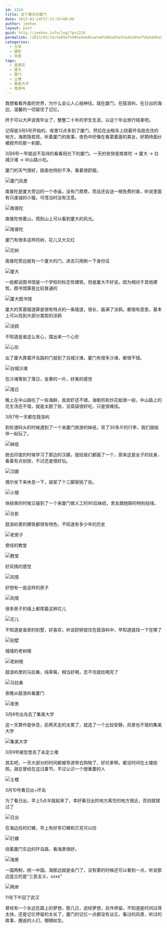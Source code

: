 ```yaml
---
id: 1224
title: 这个春天的厦门
date: 2013-03-24T17:11:55+00:00
author: jeehon
layout: post
guid: http://jeehon.info/log/?p=1224
permalink: /2013/03/24/%e8%bf%99%e4%b8%aa%e6%98%a5%e5%a4%a9%e7%9a%84%e5%8e%a6%e9%97%a8/
categories:
  - 分享
  - 摄影
  - 风景
tags:
  - 南普陀
  - 厦大
  - 厦门
  - 土楼
  - 集美大学
  - 鼓浪屿
---
```

我想看看外面的世界，为什么会让人心驰神往。就在厦门，在鼓浪屿，在日出的海边，温馨的一切留住了记忆。

终于可以大声说我毕业了，整整二十年的学生生涯，以这个毕业旅行结束吧。

记得是3月5号开始的，夜里12点多到了厦门，然后在出租车上绕着环岛路去住的地方，海若隐若现，听着厦门的故事，夜色中好像在看蒙着面的美女，好期待面纱被掀开的那一刹那。

3月6号一早就迫不及待的看看阳光下的厦门。一天的安排是南普陀 -> 厦大 -> 白城沙滩 -> 中山路小吃。

厦门的天气很好，路面也特别干净，看着很舒服。
  
![厦门风景](http://pic.yupoo.com/jeehon/CJDNNwgd/medish.jpg)
  
<!--more-->


  
南普陀是厦大旁边的一个寺庙，没有门票费，而且还会送一根免费的香，听说里面有只虔诚的小猫，可惜当时没有注意。
  
![南普陀](http://pic.yupoo.com/jeehon/CJDTBxua/medish.jpg)

南普陀傍着山，爬到山上可以看到厦大的风光。
  
![南普陀](http://pic.yupoo.com/jeehon/CJDNsE5C/medish.jpg)

厦门有很多这样的树，花儿又大又红
  
![花树](http://pic.yupoo.com/jeehon/CJDTPkAq/medish.jpg)

南普陀旁边就有一个厦大的门，进去只用刷一下身份证
  
![厦大](http://pic.yupoo.com/jeehon/CJDNHZCu/medish.jpg)

一般都说图书馆是一个学校的标志性建筑，但是厦大不好说，因为相对于其他建筑，图书馆算是比较普通的
  
![厦大图书馆](http://pic.yupoo.com/jeehon/CJDNJ1aK/medish.jpg)

厦大的芙蓉隧道算是很有特点的一条隧道，很长，画满了涂鸦，都很有意思，基本上可以找到大部分类型的涂鸦
  
![涂鸦](http://pic.yupoo.com/jeehon/CJDNKH2p/medish.jpg)

不知道是谁这么有心，摆出来一个心形
  
![心形](http://pic.yupoo.com/jeehon/CJDTSWF1/medish.jpg)

出了厦大靠着环岛路的门就到了白城沙滩，厦门有很多沙滩，都很不错。
  
![白城沙滩](http://pic.yupoo.com/jeehon/CJDNqyRs/medish.jpg)

在沙滩等到了落日，金黄的一片，好美的感觉
  
![落日](http://pic.yupoo.com/jeehon/CJDTsd94/medish.jpg)

晚上在中山路吃了一些海鲜，皮皮虾还不错，海蛎煎和炒花蛤很一般，中山路上的花生汤还不错，就是太甜了些，豆腐袋很好吃，只是很难找。

3月7号一天都在鼓浪屿

到轮渡码头的时候遇到了一个来厦门旅游的妹纸，背了30多斤的行李，我们就结伴一起玩了。
  
![妹纸](http://pic.yupoo.com/jeehon/CJDTukbJ/medish.jpg)

她去印度的时候学习了那边的汉娜，就给我们都画了一个，原来这是女子的纹身，看着有点别扭，不过还是很好玩。
  
![汉娜](http://pic.yupoo.com/jeehon/CJDNwWSW/medish.jpg)

偶尔坐下来休息一下，就架了个三脚架拍了张。
  
![小憩](http://pic.yupoo.com/jeehon/CJDTvqy6/medish.jpg)

快结束的时候又碰到了一个来厦门做义工的90后妹纸，舍友跟她聊的特别投缘。
  
![合影](http://pic.yupoo.com/jeehon/CJDNo4s0/medish.jpg)

鼓浪屿里的建筑都很有特色，不知道有多少年的历史
  
![老房子](http://pic.yupoo.com/jeehon/CJDNgWHs/medish.jpg)

曾经的教堂
  
![教堂](http://pic.yupoo.com/jeehon/CJDNvxuv/medish.jpg)

好风情的感觉
  
![风情](http://pic.yupoo.com/jeehon/CJDTxrdM/medish.jpg)

好想有一座这样的房子
  
![风情](http://pic.yupoo.com/jeehon/CJDTzrMm/medish.jpg)

很多房子的墙上都爬着这种花儿
  
![花儿](http://pic.yupoo.com/jeehon/CJDTqC7Z/medish.jpg)

不知道是谁家的别墅，好喜欢，听说舒婷就住在鼓浪屿中，早知道就找一下在哪了
  
![别墅](http://pic.yupoo.com/jeehon/CJDTE2gC/medish.jpg)

城墙的老树根
  
![老树根](http://pic.yupoo.com/jeehon/CJDTuoQS/medish.jpg)

鼓浪屿里的马拉桑，纯草莓，相当好喝，忍不住就给喝完了
  
![马拉桑](http://pic.yupoo.com/jeehon/CJDTHwtv/medish.jpg)

夜晚从鼓浪屿看厦门
  
![夜景](http://pic.yupoo.com/jeehon/CJDNAZvZ/medish.jpg)

3月8号出岛去了集美大学

这一天算作是休息，前两天走的太累了，就选了一个比较安静，风景也不错的集美大学
  
![集美大学](http://pic.yupoo.com/jeehon/CJDNCpMR/medish.jpg)

3月9号被忽悠去了永定土楼

其实吧，一天大部分的时间都被导游带去购物了，好坑爹啊，都没时间在土楼拍照。胡总曾经在这过春节。不过认识一个很重要的人
  
![土楼](http://pic.yupoo.com/jeehon/CJDNPsIV/medish.jpg)

3月10号看日出+环岛

为了看日出，早上5点半就起来了，幸好看日出的地方离住的地方很近，否则就错过了
  
![日出](http://pic.yupoo.com/jeehon/CJDNFbSK/medish.jpg)

在海边捡的钉螺，早上有好多钉螺和贝克可以捡
  
![钉螺](http://pic.yupoo.com/jeehon/CJDTPK28/medish.jpg)

绕着厦门东边的环岛路，看海景很好。
  
![海景](http://pic.yupoo.com/jeehon/CJDTLyuv/medish.jpg)

一国两制，统一中国。海那边就是金门了，没有雾的时候还可以看到一点，听说那边竖立的是“三民主义，xxxx”
  
![两岸](http://pic.yupoo.com/jeehon/CJDTJbs7/medish.jpg)

11号下午回了武汉

曾经有一个永远在路上的梦想，那几日，途经梦想，且作停留。不知道是时间过得太快，还是记忆停留的太长了，厦门的记忆一点都没有淡忘，看过的风景，听过的故事，邂逅的人们，栩栩如生。